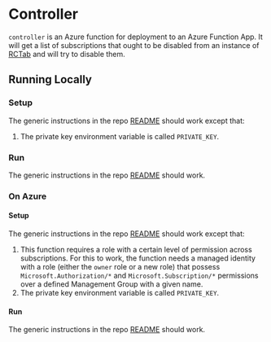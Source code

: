 # Controller

`controller` is an Azure function for deployment to an Azure Function App.
It will get a list of subscriptions that ought to be disabled from an instance of [RCTab](https://github.com/alan-turing-institute/rctab-api) and will try to disable them.

## Running Locally

### Setup

The generic instructions in the repo [README](../README.md) should work except that:

1. The private key environment variable is called `PRIVATE_KEY`.

### Run

The generic instructions in the repo [README](../README.md) should work.

### On Azure

#### Setup

The generic instructions in the repo [README](../README.md) should work except that:

1. This function requires a role with a certain level of permission across subscriptions. For this to work, the function needs a managed identity with a role (either the `owner` role or a new role) that possess `Microsoft.Authorization/*` and `Microsoft.Subscription/*` permissions over a defined Management Group with a given name.
1. The private key environment variable is called `PRIVATE_KEY`.

#### Run

The generic instructions in the repo [README](../README.md) should work.
